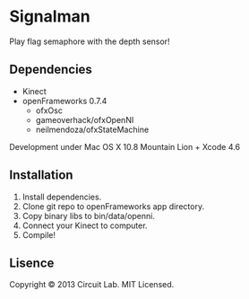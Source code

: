 # Signalman

Play flag semaphore with the depth sensor!

## Dependencies

* Kinect
* openFrameworks 0.7.4
  * ofxOsc
  * gameoverhack/ofxOpenNI
  * neilmendoza/ofxStateMachine

Development under Mac OS X 10.8 Mountain Lion + Xcode 4.6

## Installation

1. Install dependencies.
2. Clone git repo to openFrameworks app directory.
3. Copy binary libs to bin/data/openni.
4. Connect your Kinect to computer.
5. Compile!

## Lisence

Copyright &copy; 2013 Circuit Lab. MIT Licensed.